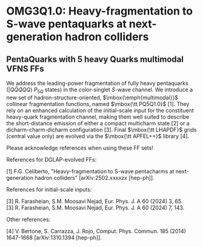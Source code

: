 # OMG3Q1.0: Heavy-fragmentation to S-wave pentaquarks at next-generation hadron colliders
## PentaQuarks with 5 heavy Quarks multimodal VFNS FFs

We address the leading-power fragmentation of fully heavy pentaquarks ($|Q\bar{Q}QQQ\rangle$ $P_{5Q}$ states) in the color-singlet $S$-wave channel. We introduce a new set of hadron-structure-oriented, $\mbox{\emph{multimodal}}$ collinear fragmentation functions, named $\mbox{\tt PQ5Q1.0}$ [1].
They rely on an enhanced calculation of the initial-scale input for the constituent heavy-quark fragmentation channel, making them well suited to describe the short-distance emission of either a compact multicharm state [2] or a dicharm-charm-dicharm configuration [3]. Final $\mbox{\tt LHAPDF}$ grids (central value only) are evolved via the $\mbox{\tt APFEL++}$ library [4].


Please acknowledge references when using these FF sets!  

References for DGLAP-evolved FFs:

[1] F.G. Celiberto, "Heavy-fragmentation to S-wave pentacharms at next-generation hadron colliders" [arXiv:2502.xxxxzx [hep-ph]].  

References for initial-scale inputs:

[3] R. Farasheian, S.M. Moosavi Nejad, Eur. Phys. J. A 60 (2024) 3, 65.    
[3] R. Farasheian, S.M. Moosavi Nejad, Eur. Phys. J. A 60 (2024) 7, 143.  

Other references:

[4] V. Bertone, S. Carrazza, J. Rojo, Comput. Phys. Commun. 185 (2014) 1647-1668 [arXiv:1310.1394 [hep-ph]].  
